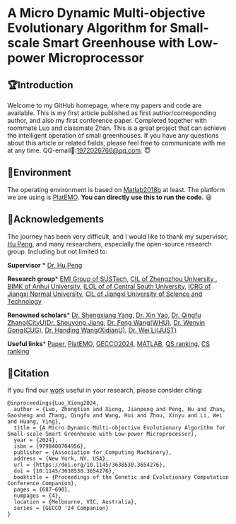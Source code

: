 A Micro Dynamic Multi-objective Evolutionary Algorithm for Small-scale Smart Greenhouse with Low-power Microprocessor
======
🏆Introduction
-------
Welcome to my GitHub homepage, where my papers and code are available. 
This is my first article published as first author/corresponding author, and also my first conference paper. Completed together with roommate Luo and classmate Zhan. 
This is a great project that can achieve the intelligent operation of small greenhouses.
If you have any questions about this article or related fields, please feel free to communicate with me at any time. QQ-email📮:1972026766@qq.com. 😇

🥳Environment
---
The operating environment is based on [Matlab2018b](https://www.mathworks.com/) at least. 
The platform we are using is [PlatEMO](https://github.com/BIMK/PlatEMO). 
__You can directly use this to run the code.__ 😃

🦁Acknowledgements
---
The journey has been very difficult, and I would like to thank my supervisor, [Hu Peng](https://whuph.github.io/index.html), and many researchers, especially the open-source research group.
Including but not limited to:

 __Supervisor__ *  [Dr. Hu Peng](https://whuph.github.io/index.html)
 
 __Research group__*  [EMI Group of SUSTech](https://www.emigroup.tech/), [CIL of Zhengzhou University ](https://www5.zzu.edu.cn/cilab/index.htm), [BIMK of Anhui University](https://github.com/BIMK), [ILOL of of Central South University](https://intleo.csu.edu.cn/index.html), [ICRG of Jiangxi Normal University](https://xyzhoujx.github.io/index.html#/), [CIL of Jiangxi University of Science and Technology](https://cilab.jxust.edu.cn/index.htm)
 
 __Renowned scholars__*  [Dr. Shengxiang Yang](https://www.tech.dmu.ac.uk/%7Esyang/index.html), [Dr. Xin Yao](https://cse.sustech.edu.cn/faculty/~xiny/), [Dr. Qingfu Zhang(CityU)](https://www.cs.cityu.edu.hk/~qzhan7/index.html)[Dr. Shouyong Jiang](https://chang88ye.github.io/homepage/), [Dr. Feng Wang(WHU)](https://fengwangwhu.github.io/), [Dr. Wenyin Gong(CUG)](https://wewnyin.github.io/wenyingong/chs.htm), [Dr. Handing Wang(XidianU)](https://github.com/HandingWang), [Dr. Wei Li(JUST)](https://weilijxust.github.io/)
 
 __Useful links__*  [Paper](https://dl.acm.org/doi/10.1145/3638530.3654276), [PlatEMO](https://github.com/BIMK/PlatEMO), [GECCO2024](https://gecco-2024.sigevo.org/), [MATLAB](https://www.mathworks.com/products/matlab.html), [QS ranking](https://www.qschina.cn/), [CS ranking](https://csrankings.org/)
 
🎊Citation
-----
If you find our [work](https://dl.acm.org/doi/10.1145/3638530.3654276) useful in your research, please consider citing:
```
@inproceedings{Luo_Xiong2024,
  author = {Luo, Zhongtian and Xiong, Jianpeng and Peng, Hu and Zhan, Gaosheng and Zhang, Qingfu and Wang, Hui and Zhou, Xinyu and Li, Wei and Huang, Ying},
  title = {A Micro Dynamic Multi-objective Evolutionary Algorithm for Small-scale Smart Greenhouse with Low-power Microprocessor},
  year = {2024},
  isbn = {9798400704956},
  publisher = {Association for Computing Machinery},
  address = {New York, NY, USA},
  url = {https://doi.org/10.1145/3638530.3654276},
  doi = {10.1145/3638530.3654276},
  booktitle = {Proceedings of the Genetic and Evolutionary Computation Conference Companion},
  pages = {687–690},
  numpages = {4},
  location = {Melbourne, VIC, Australia},
  series = {GECCO '24 Companion}
}
